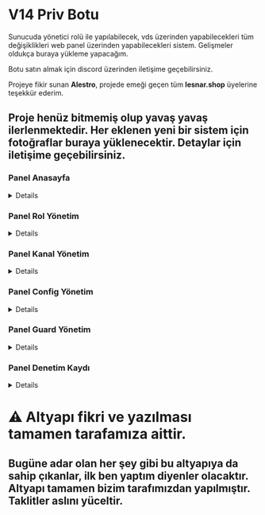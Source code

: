 # V14 Priv Botu
Sunucuda yönetici rolü ile yapılabilecek, vds üzerinden yapabilecekleri tüm değişiklikleri web panel üzerinden yapabilecekleri sistem. Gelişmeler oldukça buraya yükleme yapacağım.

Botu satın almak için discord üzerinden iletişime geçebilirsiniz.

Projeye fikir sunan **Alestro**, projede emeği geçen tüm **lesnar.shop** üyelerine teşekkür ederim.

## Proje henüz bitmemiş olup yavaş yavaş ilerlenmektedir. Her eklenen yeni bir sistem için fotoğraflar buraya yüklenecektir. Detaylar için iletişime geçebilirsiniz.

### Panel Anasayfa
<details>
    - Sunucuda bulanan üyeleri, tag rolündeki kişileri, url kullanımını ve booster sayısını gösterir.
  <img src="https://github.com/ariscik/V14-Web-Priv-Discord-Bot/assets/96181006/e2068456-35b2-4f3e-ac96-4c86664d9698">
</details>

### Panel Rol Yönetim
<details>
  - Sunucuda bulanan rolleri listeler. İlk buton rolü bir üst sıraya taşır. İkinci buton bir alt sıraya taşır. Üçüncü buton rolü siler, dördüncü buton rolün ayrı gösterini açıp kapatır. Eğer botun rolü yönetme izni yoksa butonlar kapalı kalır. Rol oluştur butonuna tıklayarak açılan modaldan rol oluşturabilirsiniz.
  <img src="https://github.com/ariscik/V14-Web-Priv-Discord-Bot/assets/96181006/07ff7edb-ca47-470f-981e-95e5845fbe17">
</details>

### Panel Kanal Yönetim
<details>
  - Sunucuda bulunan kanalları listeler. Button ile kanalı silebilirsiniz. Kanal isminin başındaki # işareti kanalın kategori olduğunu işaret eder. Kanal oluştur butonuna tıklayarak açılan modaldan kanal oluşturabilirsiniz.
  <img src="https://github.com/ariscik/V14-Web-Priv-Discord-Bot/assets/96181006/f04fe450-0a2d-4a66-9c18-c05cce6c5a94">
</details>

### Panel Config Yönetim
<details>
  - Sunucuda çalışacak olan guard tokenini, dağıtıcı tokenlerini ve banlama işlemi için taç hesabı tokenini girebilirsiniz.
  <img src="https://github.com/ariscik/V14-Web-Priv-Discord-Bot/assets/96181006/f586e08a-7e68-495c-b660-bc5975a45f25">
</details>

### Panel Guard Yönetim
<details>
  - Güvenli listesinden güvenlide olan kişileri buton ile çıkarabilir, sağ üstteki buton ile de yeni güvenli kişi ekleyebilirsiniz. Guard işlem listesinden kimin sunucuda yasaklı işlemleri yaptığını görebilirsiniz.
  <img src="https://github.com/ariscik/V14-Web-Priv-Discord-Bot/assets/96181006/73da43b4-17b1-41dd-8a90-2258346e5dcf">
  <img src="https://github.com/ariscik/V14-Web-Priv-Discord-Bot/assets/96181006/847c3150-c91f-4bad-aff0-bc6bf53f4f70">
  <img src="https://github.com/ariscik/V14-Web-Priv-Discord-Bot/assets/96181006/cb7d8326-527b-4f20-ba11-478f3e93cd9d">
</details>

### Panel Denetim Kaydı
<details>
  - Burada logları görebilir, sunucuda olan olayları inceleyebilirsiniz.
  <img src="https://github.com/ariscik/V14-Web-Priv-Discord-Bot/assets/96181006/1bdb22fb-770c-4132-b6f2-2135f79638e5">
  <img src="https://github.com/ariscik/V14-Web-Priv-Discord-Bot/assets/96181006/a0df7d50-416d-40c3-bc43-d70a920a32e8">
  <img src="https://github.com/ariscik/V14-Web-Priv-Discord-Bot/assets/96181006/58281b27-c8fb-4e3f-9ee6-77a2002f3f92">
</details>

<h1>⚠️ Altyapı fikri ve yazılması tamamen tarafamıza aittir.</h1>
<h2>Bugüne adar olan her şey gibi bu altyapıya da sahip çıkanlar, ilk ben yaptım diyenler olacaktır. Altyapı tamamen bizim tarafımızdan yapılmıştır. Taklitler aslını yüceltir.</h2>
